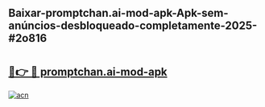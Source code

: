## Baixar-promptchan.ai-mod-apk-Apk-sem-anúncios-desbloqueado-completamente-2025-#2o816

# <h2><a href="https://ainizakaria.my?title=promptchan.ai-mod-apk&ref=20M">🔗👉 🔴 promptchan.ai-mod-apk</a></h2>

[![acn](https://github.com/user-attachments/assets/0f9c940e-d8b0-45ae-aac7-cd30a18b3e1c)](https://ainizakaria.my?title=promptchan.ai-mod-apk&ref=20M)

